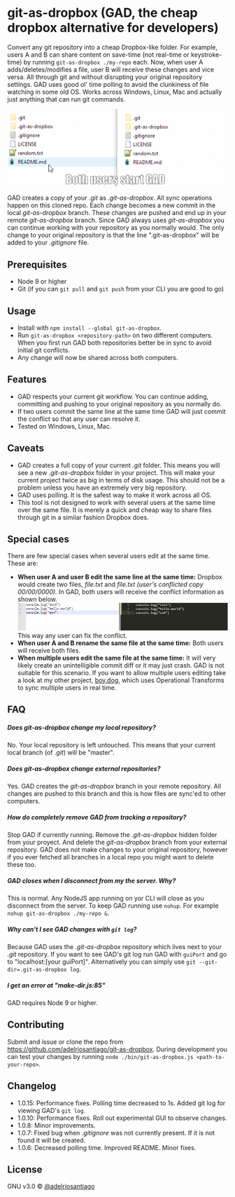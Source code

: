 # git-as-dropbox (GAD, the cheap dropbox alternative for developers)

Convert any git repository into a cheap Dropbox-like folder. For example, users A and B can share content on save-time (not real-time or keystroke-time) by running `git-as-dropbox ./my-repo` each. Now, when user A adds/deletes/modifies a file, user B will receive these changes and vice versa. All through git and without disrupting your original repository settings. GAD uses good ol' time polling to avoid the clunkiness of file watching in some old OS. Works across Windows, Linux, Mac and actually just anything that can run git commands.

![](./gifs/main.gif)

GAD creates a copy of your _.git_ as _.git-as-dropbox_. All sync operations happen on this cloned repo. Each change becomes a new commit in the local _git-as-dropbox_ branch. These changes are pushed and end up in your remote _git-as-dropbox_ branch. Since GAD always uses _git-as-dropbox_ you can continue working with your repository as you normally would. The only change to your original repository is that the line ".git-as-dropbox" will be added to your _.gitignore_ file.

## Prerequisites

 - Node 9 or higher
 - Git (if you can `git pull` and `git push` from your CLI you are good to go)

## Usage

 - Install with `npm install --global git-as-dropbox`.
 - Run `git-as-dropbox <repository-path>` on two different computers. When you first run GAD both repositories better be in sync to avoid initial git conflicts.
 - Any change will now be shared across both computers.

## Features

 - GAD respects your current git workflow. You can continue adding, committing and pushing to your original repository as you normally do.
 - If two users commit the same line at the same time GAD will just commit the conflict so that any user can resolve it.
 - Tested on Windows, Linux, Mac.

## Caveats

 - GAD creates a full copy of your current _.git_ folder. This means you will see a new _.git-as-dropbox_ folder in your project. This will make your current project twice as big in terms of disk usage. This should not be a problem unless you have an extremely very big repository.
 - GAD uses polling. It is the safest way to make it work across all OS.
 - This tool is not designed to work with several users at the same time over the same file. It is merely a quick and cheap way to share files through git in a similar fashion Dropbox does.

## Special cases

There are few special cases when several users edit at the same time. These are:

 - **When user A and user B edit the same line at the same time:** Dropbox would create two files, _file.txt_ and _file.txt (user's conflicted copy 00/00/0000)_. In GAD, both users will receive the conflict information as shown below.
![](./gifs/conflict-line.gif)
This way any user can fix the conflict.
 - **When user A and B rename the same file at the same time:** Both users will receive both files.
 - **When multiple users edit the same file at the same time:** It will very likely create an unintelligible commit diff or it may just crash. GAD is not suitable for this scenario. If you want to allow multiple users editing take a look at my other project, [boy.dog](www.boy.dog), which uses Operational Transforms to sync multiple users in real time.

## FAQ

##### Does git-as-dropbox change my local repository?
No. Your local repository is left untouched. This means that your current local branch (of _.git_) will be "master".

##### Does git-as-dropbox change external repositories?
Yes. GAD creates the _git-as-dropbox_ branch in your remote repository. All changes are pushed to this branch and this is how files are sync'ed to other computers.

##### How do completely remove GAD from tracking a repository?
Stop GAD if currently running. Remove the _.git-as-dropbox_ hidden folder from your proyect. And delete the _git-as-dropbox_ branch from your external repository. GAD does not make changes to your original repository, however if you ever fetched all branches in a local repo you might want to delete these too.

##### GAD closes when I disconnect from my the server. Why?
This is normal. Any NodeJS app running on yor CLI will close as you disconnect from the server. To keep GAD running use `nohup`. For example `nohup git-as-dropbox ./my-repo &`.

##### Why can't I see GAD changes with `git log`?
Because GAD uses the *.git-as-dropbox* repository which lives next to your *.git* repository. If you want to see GAD's git log run GAD with `guiPort` and go to "localhost:[your guiPort]". Alternatively you can simply use `git --git-dir=.git-as-dropbox log`.

##### I get an error at "make-dir.js:85" 
GAD requires Node 9 or higher.

## Contributing

Submit and issue or clone the repo from https://github.com/adelriosantiago/git-as-dropbox. During development you can test your changes by running `node ./bin/git-as-dropbox.js <path-to-your-repo>`.

## Changelog

 - 1.0.15: Performance fixes. Polling time decreased to 1s. Added git log for viewing GAD's `git log`.
 - 1.0.10: Performance fixes. Roll out experimental GUI to observe changes.
 - 1.0.8: Minor improvements.
 - 1.0.7: Fixed bug when _.gitignore_ was not currently present. If it is not found it will be created.
 - 1.0.6: Decreased polling time. Improved README. Minor fixes.

## License

GNU v3.0 © [@adelriosantiago](https://twitter.com/adelriosantiago)

